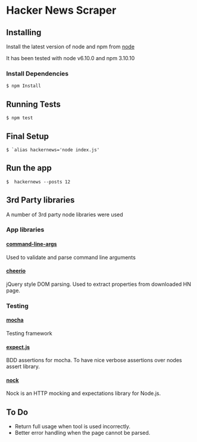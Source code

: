 # Hacker News Scraper

## Installing
Install the latest version of node and npm from [node](https://nodejs.org/en/)

It has been tested with node v6.10.0 and npm 3.10.10

### Install Dependencies

    $ npm Install

## Running Tests

    $ npm test

## Final Setup
    $ `alias hackernews='node index.js'

## Run the app
    $  hackernews --posts 12

## 3rd Party libraries
A number of 3rd party node libraries were used 

### App libraries

#### [command-line-args](https://www.npmjs.com/package/command-line-args) 
Used to validate and parse command line arguments 

#### [cheerio](https://www.npmjs.com/package/cheerio) 
jQuery style DOM parsing. Used to extract properties from downloaded HN page.

### Testing

#### [mocha](https://www.npmjs.com/package/mocha) 
Testing framework

#### [expect.js](https://www.npmjs.com/package/expect.js) 
BDD assertions for mocha. To have nice verbose assertions over nodes assert library.

#### [nock](https://github.com/node-nock/nock) 
Nock is an HTTP mocking and expectations library for Node.js.

## To Do
* Return full usage when tool is used incorrectly.
* Better error handling when the page cannot be parsed.